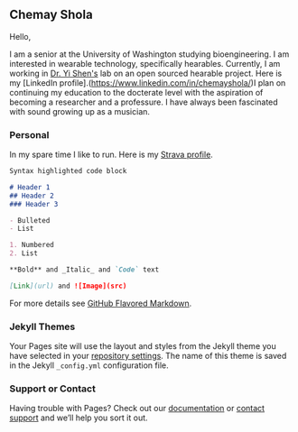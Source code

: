 ## Chemay Shola
Hello,

I am a senior at the University of Washington studying bioengineering. I am interested in wearable technology, specifically hearables. Currently, I am working in [Dr. Yi Shen's](https://sphsc.washington.edu/content/yi-shen) lab on an open sourced hearable project.  Here is my [LinkedIn profile].(https://www.linkedin.com/in/chemayshola/)I plan on continuing my education to the docterate level with the aspiration of becoming a researcher and a professure. 
I have always been fascinated with sound growing up as a musician. 



### Personal 

In my spare time I like to run. Here is my [Strava profile](https://www.strava.com/athletes/43295938). 

```markdown
Syntax highlighted code block

# Header 1
## Header 2
### Header 3

- Bulleted
- List

1. Numbered
2. List

**Bold** and _Italic_ and `Code` text

[Link](url) and ![Image](src)
```

For more details see [GitHub Flavored Markdown](https://guides.github.com/features/mastering-markdown/).

### Jekyll Themes

Your Pages site will use the layout and styles from the Jekyll theme you have selected in your [repository settings](https://github.com/chozillla/chozillla.github.io/settings). The name of this theme is saved in the Jekyll `_config.yml` configuration file.

### Support or Contact

Having trouble with Pages? Check out our [documentation](https://help.github.com/categories/github-pages-basics/) or [contact support](https://github.com/contact) and we’ll help you sort it out.
